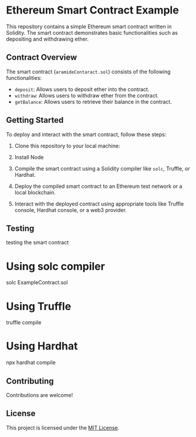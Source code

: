 # Ethereum Smart Contract Example

This repository contains a simple Ethereum smart contract written in Solidity. The smart contract demonstrates basic functionalities such as depositing and withdrawing ether.

## Contract Overview

The smart contract (`aramideContaract.sol`) consists of the following functionalities:

- `deposit`: Allows users to deposit ether into the contract.
- `withdraw`: Allows users to withdraw ether from the contract.
- `getBalance`: Allows users to retrieve their balance in the contract.

## Getting Started

To deploy and interact with the smart contract, follow these steps:

1. Clone this repository to your local machine:

2. Install Node

3. Compile the smart contract using a Solidity compiler like `solc`, Truffle, or Hardhat.

4. Deploy the compiled smart contract to an Ethereum test network or a local blockchain.

5. Interact with the deployed contract using appropriate tools like Truffle console, Hardhat console, or a web3 provider.

## Testing

testing the smart contract
# Using solc compiler
solc ExampleContract.sol

# Using Truffle
truffle compile

# Using Hardhat
npx hardhat compile


## Contributing

Contributions are welcome!

## License

This project is licensed under the [MIT License](LICENSE).
